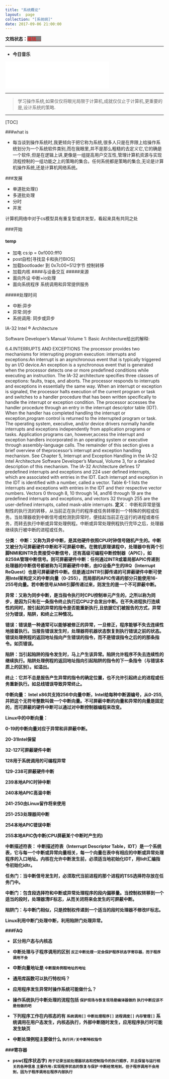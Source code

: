 ```yaml
---
title: "系统概论"
layout:  page
collection: "[系统纲]"
date: 2017-09-06 21:00:00
---
```


**文档状态：**<a style="color:red;background-color:gray">编辑....</a>

---
- **今日音乐**
<iframe frameborder="no" border="0" marginwidth="0" marginheight="0" width=330 height=86 src="//music.163.com/outchain/player?type=2&id=286999&auto=0&height=66"></iframe>

---
> 学习操作系统,如果仅仅将眼光局限于计算机,成就仅仅止于计算机,更重要的是,设计系统的策略.

---



[TOC]



###what is
- 每当谈到操作系统时,我更倾向于把它称为系统,很多人只是在界限上给操作系统划分为一个系统软件类别,而在我眼里,并不是那么粗糙的去定义它,它的确是一个软件,但是在逻辑上讲,更像是一组提高用户交互性,管理计算机资源与实现流程控制的一组功能之上的策略的集合。任何系统都是策略的集合,无论是计算机操作系统,还是计算机网络系统。

###发展

- 单道批处理()
- 多道批处理
- 分时
- 并发

计算机网络中对于cs模型具有重复型或并发型，看起来具有共同之处

###开始

#### temp
- 加电 cs:ip = 0xf000:fff0
- post自检[寻找显卡和执行BIOS]
- 加载bootloader 到 0x7c00+512字节 控制转移
- 加载内核
####与设备交互
#####来源
- 面向外设 中断+io处理
- 面向系统程序 系统调用和异常提供服务

#####处理时间
- 中断:异步
- 异常:同步
- 系统调用: 同步或异步


IA-32 Intel ® Architecture

Software Developer’s Manual Volume 1: Basic Architecture给出的解释:

6.4.INTERRUPTS AND EXCEPTIONS
The processor provides two mechanisms for interrupting program execution: interrupts and exceptions:An interrupt is an asynchronous event that is typically triggered by an I/O device.An exception is a synchronous event that is generated when the processor detects one or more predefined conditions while executing an instruction. The IA-32 architecture specifies three classes of exceptions: faults, traps, and aborts.
The processor responds to interrupts and exceptions in essentially the same way. When an interrupt or exception is signaled, the processor halts execution of the current program or task and switches to a handler procedure that has been written specifically to handle the interrupt or exception condition.
 The processor accesses the handler procedure through an entry in the interrupt descriptor table (IDT). When the handler has completed handling the interrupt or exception,program control is returned to the interrupted program or task.
The operating system, executive, and/or device drivers normally handle interrupts and exceptions independently from application programs or tasks. Application programs can, however,access the interrupt and exception handlers incorporated in an operating system or executive through assembly-language calls. The remainder of this section gives a brief overview of theprocessor’s interrupt and exception handling mechanism. See Chapter 5, Interrupt and Exception Handling in the IA-32 Intel Architecture Software Developer’s Manual, Volume 3, for a detailed description of this mechanism.
The IA-32 Architecture defines 17 predefined interrupts and exceptions and 224 user defined interrupts, which are associated with entries in the IDT. Each interrupt and exception in the IDT is identified with a number, called a vector. Table 6-1 lists the interrupts and exceptions with entries in the IDT and their respective vector numbers. Vectors 0 through 8, 10 through 14, and16 through 19 are the predefined interrupts and exceptions, and vectors 32 through 255 are the user-defined interrupts, called mask-able interrupts.
<b>定义</b>：
中断和异常是强制性的执行流的转移，从当前正在执行的程序或任务转移到一个特殊的例程或任务。当处理器收到中断信号或检测到异常时，便挂起当前正在运行的进程或者任务，而转去执行中断或异常处理例程。中断或异常处理例程执行完毕之后，处理器继续执行被中断的进程或任务。

 <b>分类</b>：
<b>中断<b>：又称为异步中断，是其他硬件依照CPU时钟信号随机产生的。中断又被分为可屏蔽硬件中断和不可屏蔽中断。在微机原理课程中，处理器中有两个引脚NMI和INTR负责接受中断信号，还有高级可编程中断控制器（APIC），如8259A管理中断信号。则可屏蔽硬件中断：任何通过INTR或着局部APIC传递到处理器的中断信号都被称为可屏蔽硬件中断，由IO设备产生的IRQ（Interrupt ReQuest）也是可屏蔽硬件中断。但是通过INTR引脚传递的可屏蔽硬件中断可使用Intel架构定义的中断向量（0-255），而局部的APIC传递的部分只能使用16-255号向量。若中断信号从NMI引脚传递过来，则发生的是一个不可屏蔽中断。

<b>异常</b>：又称为同步中断，是当指令执行时CPU控制单元产生的，之所以称为同步，是因为只有在一条指令终止执行后CPU才会发出中断。在不失进程执行连续性的同时，按引起的异常的指令是否能重新执行,且依据它们被报告的方式，异常分为错误，陷阱，和终止三种情况。

<b>错误</b>：错误是一种通常可以能够被修正的异常，一旦修正，程序能够不失去连续性地接着执行。当报告错误发生时，处理器将机器状态恢复到执行错误之前的状态。错误处理例程的返回地址指向产生错误的指令，而不是错误指令之后的的那条指令。如页错误。

<b>陷阱</b>：当引起陷阱的指令发生时，马上产生该异常。陷阱允许程序不失去连续性的继续执行。陷阱处理例程的返回地址指向引起陷阱的指令的下一条指令（与错误本质上的区别）。如溢出。

<b>终止</b>：它并不总是报告产生异常的指令的确定位置，也不允许引起终止的进程或任务重新执行。如总线错误导致异常终止。

<b>中断向量</b>：
Intel x86共支持256中向量中断，Intel给每种中断源编号，从0-255,并把这个无符号整数叫做一个中断向量。不可屏蔽中断的向量和异常的向量是固定的，而可屏蔽的硬件中断可以通过对中断控制器编程来改变。

Linux中的中断向量：

0-19的中断向量对应于异常和非屏蔽中断。

20-31Intel保留

32-127可屏蔽硬件中断

128用于系统调用的可编程异常

129-238可屏蔽硬件中断

239本地APIC时钟中断

240本地APIC高温中断

241-250由Linux留作将来使用

251-253处理器间中断

254本地APIC错误中断

255本地APIC伪中断(CPU屏蔽某个中断时产生的)

中断描述符表：
中断描述符表（Interrupt Descriptor Table，IDT）是一个系统表，它与每一个中断或异常向量相关，每一个向量在表中有相应的中断或异常处理程序的入口地址。内核在允许中断发生前，必须适当地初始化IDT，用lidt汇编指令初始化idtr。

任务门：当中断信号发生时，必须取代当前进程的那个进程的TSS选择符存放在任务门中。

中断门：包含段选择符和中断或异常处理程序的段内偏移量。当控制权转移到一个适当的段时，处理器清IF标志，从而关闭将来会发生的可屏蔽中断。

陷阱门：与中断门相似，只是控制权传递到一个适当的段时处理器不修改IF标志。

Linux利用中断门处理中断，利用陷阱门处理异常。

###FAQ

- 区分用户态与内核态

- 中断处理与子程序调用的区别
    `反正中断处理一定会保护程序状态字寄存器，而子程序调用不会`
- 中断向量地址是
    `中断服务例程地址的地址`
- 通用库函数可以执行特权吗？

- 应用程序发生异常时操作系统可能做什么？

- 操作系统执行中断处理的流程包括
    `保护现场与恢复现场是编译器做的`
    `执行中断应该不是他做的吧`

- 下列程序工作在内核态的有
    `系统调用[]`
    `中断处理程序[]`
    `进程调度[]`
    `内存管理[]`
系统调用在用户态发生，内核态执行，外部中断随时发生，应用程序执行时可能发生缺页

- 中断处理例程主要做什么
    `执行开/关中断特权指令`

###寄存器
- psw(程序状态字)
    `用于记录当前处理器状态和控制指令的执行顺序，并且保留与运行相关的各种信息`
    `主要作用:实现程序状态的恢复与保护`
    `中断经常用到，但子程序调用不会用到，因为子程序调用在程序内部执行`
